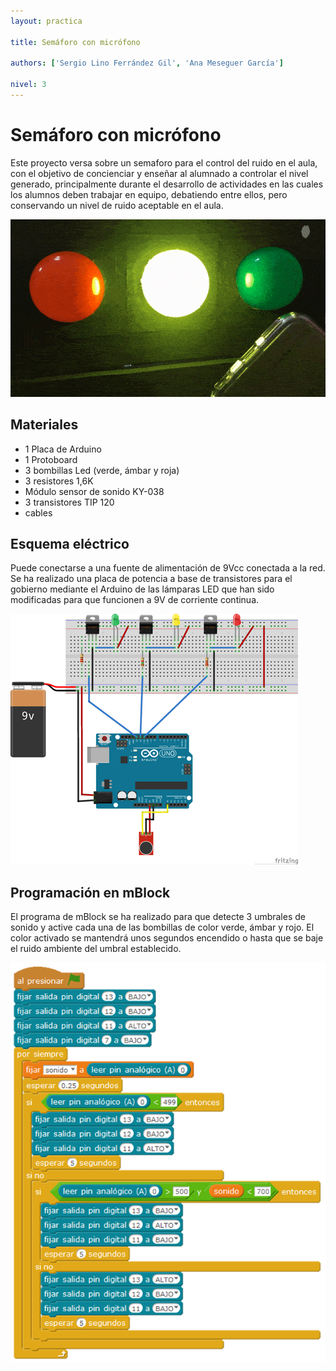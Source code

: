 ```yaml
---
layout: practica

title: Semáforo con micrófono

authors: ['Sergio Lino Ferrández Gil', 'Ana Meseguer García']

nivel: 3
---
```


# Semáforo con micrófono

Este proyecto versa sobre un semaforo para el control del ruido en el aula, con el objetivo de concienciar y enseñar al alumnado a controlar el nivel generado, principalmente durante el desarrollo de actividades en las cuales los alumnos deben trabajar en equipo, debatiendo entre ellos, pero conservando un nivel de ruido aceptable en el aula.

![](practica.gif)

## Materiales

- 1 Placa de Arduino
- 1 Protoboard
- 3 bombillas Led (verde, ámbar y roja) 
- 3 resistores 1,6K
- Módulo sensor de sonido KY-038
- 3 transistores TIP 120
- cables

## Esquema eléctrico

Puede conectarse a una fuente de alimentación de 9Vcc conectada a la red. Se ha realizado una placa de potencia a base de transistores para el gobierno mediante el Arduino de las lámparas LED que han sido modificadas para que funcionen a 9V de corriente continua.

![](fritzing.png)

## Programación en mBlock

El programa de mBlock se ha realizado para que detecte 3 umbrales de sonido y active cada una de las bombillas de color verde, ámbar y rojo. El color activado se mantendrá unos segundos encendido o hasta que se baje el ruido ambiente del umbral establecido.

![](mblock.png)
